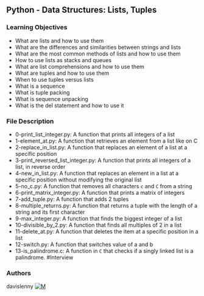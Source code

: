 ## Python - Data Structures: Lists, Tuples

### Learning Objectives
* What are lists and how to use them
* What are the differences and similarities between strings and lists
* What are the most common methods of lists and how to use them
* How to use lists as stacks and queues
* What are list comprehensions and how to use them
* What are tuples and how to use them
* When to use tuples versus lists
* What is a sequence
* What is tuple packing
* What is sequence unpacking
* What is the del statement and how to use it

### File Description
* 0-print_list_integer.py: A function that prints all integers of a list
* 1-element_at.py: A function that retrieves an element from a list like on C
* 2-replace_in_list.py: A function that replaces an element of a list at a specific position
* 3-print_reversed_list_integer.py: A function that prints all integers of a list, in reverse order
* 4-new_in_list.py: A function that replaces an element in a list at a specific position without modifying the original list
* 5-no_c.py: A function that removes all characters ```c``` and ```C``` from a string
* 6-print_matrix_integer.py: A function that prints a matrix of integers
* 7-add_tuple.py: A function that adds 2 tuples
* 8-multiple_returns.py: A function that returns a tuple with the length of a string and its first character
* 9-max_integer.py: A function that finds the biggest integer of a list
* 10-divisible_by_2.py: A function that finds all multiples of 2 in a list
* 11-delete_at.py: A function that deletes the item at a specific position in a list
* 12-switch.py: A function that switches value of a and b
* 13-is_palindrome.c: A function in ```C``` that checks if a singly linked list is a palindrome. #Interview

### Authors
davislenny [![M](https://upload.wikimedia.org/wikipedia/fr/thumb/c/c8/Twitter_Bird.svg/30px-Twitter_Bird.svg.png)](https://twitter.com/home)
